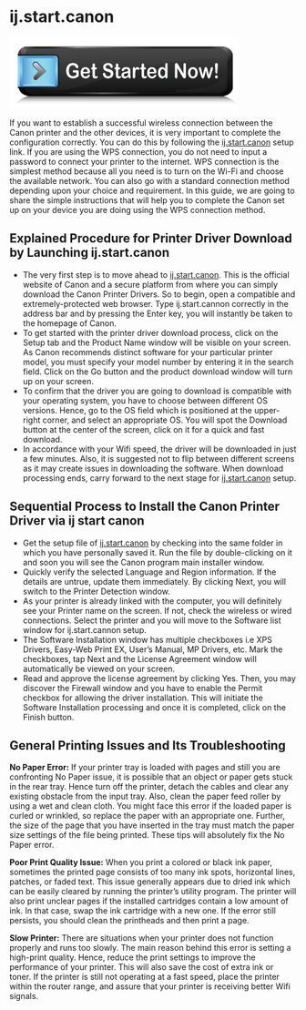 # ij.start.canon

[![ij.start.canon](get-started.png)](https://can.printredir.com)

If you want to establish a successful wireless connection between the Canon printer and the other devices, it is very important to complete the configuration correctly.   You can do this by following the [ij.start.canon](https://ijstart1.github.io/) setup link.  If you are using the WPS connection,  you do not need to input a password to connect your printer to the internet.  WPS connection is the simplest method because all you need is to turn on the Wi-Fi and choose the available network.  You can also go with a standard connection method depending upon your choice and requirement.  In this guide, we are going to share the simple instructions that will help you to complete the Canon set up on your device you are doing using the WPS connection method.

## Explained Procedure for Printer Driver Download by Launching ij.start.canon

* The very first step is to move ahead to [ij.start.canon](https://ijstart1.github.io/). This is the official website of Canon and a secure platform from where you can simply download the Canon Printer Drivers. So to begin, open a compatible and extremely-protected web browser. Type ij.start.cannon correctly in the address bar and by pressing the Enter key, you will instantly be taken to the homepage of Canon. 
* To get started with the printer driver download process, click on the Setup tab and the Product Name window will be visible on your screen. As Canon recommends distinct software for your particular printer model, you must specify your model number by entering it in the search field. Click on the Go button and the product download window will turn up on your screen. 
* To confirm that the driver you are going to download is compatible with your operating system, you have to choose between different OS versions. Hence, go to the OS field which is positioned at the upper-right corner, and select an appropriate OS. You will spot the Download button at the center of the screen, click on it for a quick and fast download. 
* In accordance with your Wifi speed, the driver will be downloaded in just a few minutes. Also, it is suggested not to flip between different screens as it may create issues in downloading the software. When download processing ends, carry forward to the next stage for [ij.start.canon](https://ijstart1.github.io/) setup.

## Sequential Process to Install the Canon Printer Driver via ij start canon

* Get the setup file of [ij.start.canon](https://ijstart1.github.io/) by checking into the same folder in which you have personally saved it. Run the file by double-clicking on it and soon you will see the Canon program main installer window. 
* Quickly verify the selected Language and Region information. If the details are untrue, update them immediately. By clicking Next, you will switch to the Printer Detection window.
* As your printer is already linked with the computer, you will definitely see your Printer name on the screen. If not, check the wireless or wired connections. Select the printer and you will move to the Software list window for ij.start.cannon setup. 
* The Software Installation window has multiple checkboxes i.e XPS Drivers, Easy-Web Print EX, User’s Manual, MP Drivers, etc. Mark the checkboxes, tap Next and the License Agreement window will automatically be viewed on your screen. 
* Read and approve the license agreement by clicking Yes. Then, you may discover the Firewall window and you have to enable the Permit checkbox for allowing the driver installation. This will initiate the Software Installation processing and once it is completed, click on the Finish button. 

## General Printing Issues and Its Troubleshooting

**No Paper Error:** If your printer tray is loaded with pages and still you are confronting No Paper issue, it is possible that an object or paper gets stuck in the rear tray. Hence turn off the printer, detach the cables and clear any existing obstacle from the input tray. Also, clean the paper feed roller by using a wet and clean cloth. You might face this error if the loaded paper is curled or wrinkled, so replace the paper with an appropriate one. Further, the size of the page that you have inserted in the tray must match the paper size settings of the file being printed. These tips will absolutely fix the No Paper error.

**Poor Print Quality Issue:** When you print a colored or black ink paper, sometimes the printed page consists of too many ink spots, horizontal lines, patches, or faded text. This issue generally appears due to dried ink which can be easily cleared by running the printer’s utility program. The printer will also print unclear pages if the installed cartridges contain a low amount of ink. In that case, swap the ink cartridge with a new one. If the error still persists, you should clean the printheads and then print a page.

**Slow Printer:** There are situations when your printer does not function properly and runs too slowly. The main reason behind this error is setting a high-print quality. Hence, reduce the print settings to improve the performance of your printer. This will also save the cost of extra ink or toner. If the printer is still not operating at a fast speed, place the printer within the router range, and assure that your printer is receiving better Wifi signals.
